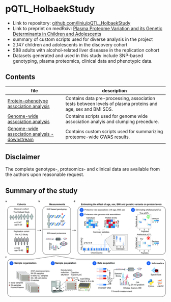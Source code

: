 # pQTL_HolbaekStudy

- Link to repository: [github.com/llniu/pQTL_HolbaekStudy](https://github.com/llniu/pQTL_HolbaekStudy)
- Link to preprint on medRxiv: [Plasma Proteome Variation and its Genetic Determinants in Children and Adolescents](https://www.medrxiv.org/content/10.1101/2023.03.31.23287853v1)
- summary of custom scripts used for diverse analysis in the project
- 2,147 children and adolescents in the discovery cohort
- 588 adults with alcohol-related liver diseasse in the replication cohort
- Datasets generated and used in this study include SNP-based genotyping, plasma proteomics, clinical data and phenotypic data.

## Contents

file                      | description
------------------------- | --------------------------------------
[Protein-phenotype association analysis](Phenotype-protein-association/ppa.ipynb)    | Contains data pre-processing, association tests between levels of plasma proteins and age, sex and BMI SDS. 
[Genome-wide association analysis](Genotype-protein-association/gwas.txt) | Contains scripts used for genome wide association analyis and clumping precedure.
[Genome-wide association analysis - downstream](Genotype-protein-association/gpa.ipynb)    | Contains custom scripts used for summarizing proteome-wide GWAS results.

## Disclaimer

The complete genotype-, proteomics- and clinical data are available from the authors upon reasonable request.

## Summary of the study
![alt text](Images/Study_overview.jpg)
